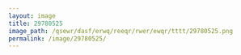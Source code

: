 ```yaml
---
layout: image
title: 29780525
image_path: /qsewr/dasf/erwq/reeqr/rwer/ewqr/tttt/29780525.png
permalink: /image/29780525/
---
```

